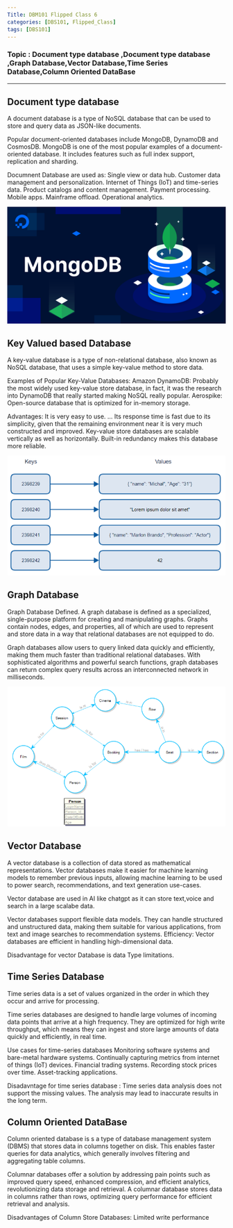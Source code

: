 ```yaml
---
Title: DBM101 Flipped Class 6
categories: [DBS101, Flipped_Class]
tags: [DBS101]
---
```


### Topic : Document type database ,Document type database ,Graph Database,Vector Database,Time Series Database,Column Oriented DataBase
---

## Document type database 

A document database is a type of NoSQL database that can be used to store and query data as JSON-like documents.

Popular document-oriented databases include MongoDB, DynamoDB and CosmosDB. MongoDB is one of the most popular examples of a document-oriented database. It includes features such as full index support, replication and sharding.

Documnent Database are used as:
Single view or data hub.
Customer data management and personalization.
Internet of Things (IoT) and time-series data.
Product catalogs and content management.
Payment processing.
Mobile apps.
Mainframe offload.
Operational analytics.

![alt text](/p1.png)

## Key Valued based Database

A key-value database is a type of non-relational database, also known as NoSQL database, that uses a simple key-value method to store data.

Examples of Popular Key-Value Databases:
Amazon DynamoDB: Probably the most widely used key-value store database, in fact, it was the research into DynamoDB that really started making NoSQL really popular. Aerospike: Open-source database that is optimized for in-memory storage.

Advantages:
It is very easy to use. ...
Its response time is fast due to its simplicity, given that the remaining environment near it is very much constructed and improved.
Key-value store databases are scalable vertically as well as horizontally.
Built-in redundancy makes this database more reliable.

![alt text](/key.png)

## Graph Database

Graph Database Defined. A graph database is defined as a specialized, single-purpose platform for creating and manipulating graphs. Graphs contain nodes, edges, and properties, all of which are used to represent and store data in a way that relational databases are not equipped to do.

Graph databases allow users to query linked data quickly and efficiently, making them much faster than traditional relational databases. With sophisticated algorithms and powerful search functions, graph databases can return complex query results across an interconnected network in milliseconds.

![alt text](/graph.png)

## Vector Database

A vector database is a collection of data stored as mathematical representations. Vector databases make it easier for machine learning models to remember previous inputs, allowing machine learning to be used to power search, recommendations, and text generation use-cases.

Vector database are used in AI like chatgpt as it can store text,voice and search in a large scalabe data.

Vector databases support flexible data models. They can handle structured and unstructured data, making them suitable for various applications, from text and image searches to recommendation systems. Efficiency: Vector databases are efficient in handling high-dimensional data.

Disadvantage for vector Database is data Type limitations.

## Time Series Database

Time series data is a set of values organized in the order in which they occur and arrive for processing.

Time series databases are designed to handle large volumes of incoming data points that arrive at a high frequency. They are optimized for high write throughput, which means they can ingest and store large amounts of data quickly and efficiently, in real time.

Use cases for time-series databases
Monitoring software systems and bare-metal hardware systems.
Continually capturing metrics from internet of things (IoT) devices.
Financial trading systems.
Recording stock prices over time.
Asset-tracking applications.

Disadavntage for time series database :
Time series data analysis does not support the missing values.
The analysis may lead to inaccurate results in the long term.

## Column Oriented DataBase

Column oriented database is s a type of database management system (DBMS) that stores data in columns together on disk. This enables faster queries for data analytics, which generally involves filtering and aggregating table columns.

Columnar databases offer a solution by addressing pain points such as improved query speed, enhanced compression, and efficient analytics, revolutionizing data storage and retrieval. A columnar database stores data in columns rather than rows, optimizing query performance for efficient retrieval and analysis.

Disadvantages of Column Store Databases:
Limited write performance
